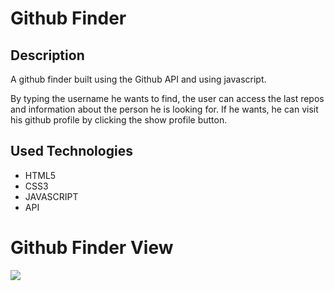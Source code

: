 # Github Finder

## Description

A github finder built using the Github API and using javascript.

By typing the username he wants to find, the user can access the last repos and information about the person he is looking for. If he wants, he can visit his github profile by clicking the show profile button.

## Used Technologies

- HTML5
- CSS3
- JAVASCRIPT
- API

# Github Finder View

<img src="images/screen-view.gif">